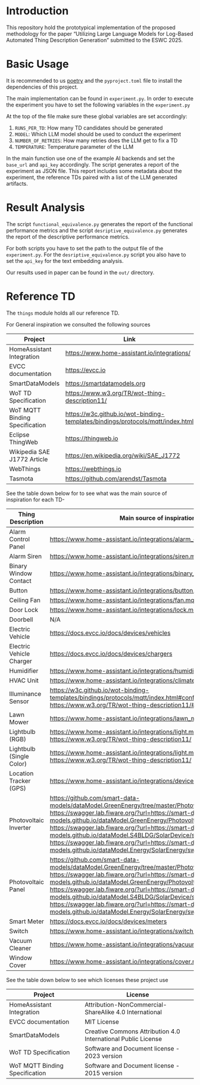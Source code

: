 # Introduction

This repository hold the prototypical implementation of the proposed methodology for the
paper “Utilizing Large Language Models for Log-Based Automated Thing Description Generation”
submitted to the ESWC 2025.

# Basic Usage

It is recommended to us [poetry](https://python-poetry.org) and the `pyproject.toml` file to install the dependencies of this project.

The main implementation can be found in `experiment.py`.
In order to execute the experiment you have to set the following variables in the 
`experiment.py`

At the top of the file make sure these global variables are set accordingly:
1. `RUNS_PER_TD`: How many TD candidates should be generated
2. `MODEL`: Which LLM model should be used to conduct the experiment
3. `NUMBER_OF_RETRIES`: How many retries does the LLM get to fix a TD
4. `TEMPERATURE`: Temperature parameter of the LLM

In the main function use one of the example AI backends and set the `base_url` and `api_key` accordingly.
The script generates a report of the experiment as JSON file.
This report includes some metadata about the experiment, the reference TDs paired with a list of the LLM generated artifacts.

# Result Analysis

The script `functional_equivalence.py` generates the report of the functional performance metrics
and the script `desriptive_equivalence.py` generates the report of the descriptive performance metrics.

For both scripts you have to set the path to the output file of the `experiment.py`.
For the `desriptive_equivalence.py` script you also have to set the `api_key` for the text embedding analysis.

Our results used in paper can be found in the `out/` directory.

# Reference TD

The `things` module holds all our reference TD.

For General inspiration we consulted the following sources

| Project                        | Link                                                                           |
|--------------------------------|--------------------------------------------------------------------------------|
| HomeAssistant Integration      | https://www.home-assistant.io/integrations/                                    |
| EVCC documentation             | https://evcc.io                                                                |
| SmartDataModels                | https://smartdatamodels.org                                                    |
| WoT TD Specification           | https://www.w3.org/TR/wot-thing-description11/                                 |
| WoT MQTT Binding Specification | https://w3c.github.io/wot-binding-templates/bindings/protocols/mqtt/index.html |
| Eclipse ThingWeb               | https://thingweb.io                                                            |
| Wikipedia SAE J1772 Article    | https://en.wikipedia.org/wiki/SAE_J1772                                        |
| WebThings                      | https://webthings.io                                                           |
| Tasmota                        | https://github.com/arendst/Tasmota                                             |



See the table down below for to see what was the main source of inspiration for each TD-

| Thing Description        | Main source of inspiration                                                                                                                                                                                                                                                                                                                                                                                                                                                            |
|--------------------------|---------------------------------------------------------------------------------------------------------------------------------------------------------------------------------------------------------------------------------------------------------------------------------------------------------------------------------------------------------------------------------------------------------------------------------------------------------------------------------------|
| Alarm Control Panel      | https://www.home-assistant.io/integrations/alarm_control_panel.mqtt/                                                                                                                                                                                                                                                                                                                                                                                                                  |
| Alarm Siren              | https://www.home-assistant.io/integrations/siren.mqtt/                                                                                                                                                                                                                                                                                                                                                                                                                                |
| Binary Window Contact    | https://www.home-assistant.io/integrations/binary_sensor.mqtt/                                                                                                                                                                                                                                                                                                                                                                                                                        |
| Button                   | https://www.home-assistant.io/integrations/button.mqtt/                                                                                                                                                                                                                                                                                                                                                                                                                               |
| Ceiling Fan              | https://www.home-assistant.io/integrations/fan.mqtt/                                                                                                                                                                                                                                                                                                                                                                                                                                  |
| Door Lock                | https://www.home-assistant.io/integrations/lock.mqtt/                                                                                                                                                                                                                                                                                                                                                                                                                                 |
| Doorbell                 | N/A                                                                                                                                                                                                                                                                                                                                                                                                                                                                                   |
| Electric Vehicle         | https://docs.evcc.io/docs/devices/vehicles                                                                                                                                                                                                                                                                                                                                                                                                                                            |
| Electric Vehicle Charger | https://docs.evcc.io/docs/devices/chargers                                                                                                                                                                                                                                                                                                                                                                                                                                            |
| Humidifier               | https://www.home-assistant.io/integrations/humidifier.mqtt/                                                                                                                                                                                                                                                                                                                                                                                                                           |
| HVAC Unit                | https://www.home-assistant.io/integrations/climate.mqtt/                                                                                                                                                                                                                                                                                                                                                                                                                              |
| Illuminance Sensor       | https://w3c.github.io/wot-binding-templates/bindings/protocols/mqtt/index.html#conformance,  <br/>https://www.w3.org/TR/wot-thing-description11/#example-69                                                                                                                                                                                                                                                                                                                           |
| Lawn Mower               | https://www.home-assistant.io/integrations/lawn_mower.mqtt/                                                                                                                                                                                                                                                                                                                                                                                                                           |
| Lightbulb (RGB)          | https://www.home-assistant.io/integrations/light.mqtt/, <br/>https://www.w3.org/TR/wot-thing-description11/                                                                                                                                                                                                                                                                                                                                                                           |
| Lightbulb (Single Color) | https://www.home-assistant.io/integrations/light.mqtt/, <br/>https://www.w3.org/TR/wot-thing-description11/                                                                                                                                                                                                                                                                                                                                                                           |
| Location Tracker (GPS)   | https://www.home-assistant.io/integrations/device_tracker.mqtt/                                                                                                                                                                                                                                                                                                                                                                                                                       |
| Photovoltaic Inverter    | https://github.com/smart-data-models/dataModel.GreenEnergy/tree/master/PhotovoltaicMeasurement,  <br/>https://swagger.lab.fiware.org/?url=https://smart-data-models.github.io/dataModel.GreenEnergy/PhotovoltaicDevice/swagger.yaml,  <br/>https://swagger.lab.fiware.org/?url=https://smart-data-models.github.io/dataModel.S4BLDG/SolarDevice/swagger.yaml,  <br/>https://swagger.lab.fiware.org/?url=https://smart-data-models.github.io/dataModel.Energy/SolarEnergy/swagger.yaml |
| Photovoltaic Panel       | https://github.com/smart-data-models/dataModel.GreenEnergy/tree/master/PhotovoltaicMeasurement,  <br/>https://swagger.lab.fiware.org/?url=https://smart-data-models.github.io/dataModel.GreenEnergy/PhotovoltaicDevice/swagger.yaml,  <br/>https://swagger.lab.fiware.org/?url=https://smart-data-models.github.io/dataModel.S4BLDG/SolarDevice/swagger.yaml,  <br/>https://swagger.lab.fiware.org/?url=https://smart-data-models.github.io/dataModel.Energy/SolarEnergy/swagger.yaml |
| Smart Meter              | https://docs.evcc.io/docs/devices/meters                                                                                                                                                                                                                                                                                                                                                                                                                                              |
| Switch                   | https://www.home-assistant.io/integrations/switch.mqtt/                                                                                                                                                                                                                                                                                                                                                                                                                               |
| Vacuum Cleaner           | https://www.home-assistant.io/integrations/vacuum.mqtt/                                                                                                                                                                                                                                                                                                                                                                                                                               |
| Window Cover             | https://www.home-assistant.io/integrations/cover.mqtt/                                                                                                                                                                                                                                                                                                                                                                                                                                |

See the table down below to see which licenses these project use

| Project                        | License                                                       |
|--------------------------------|---------------------------------------------------------------|
| HomeAssistant Integration      | Attribution-NonCommercial-ShareAlike 4.0 International        |
| EVCC documentation             | MIT License                                                   |
| SmartDataModels                | Creative Commons Attribution 4.0 International Public License |
| WoT TD Specification           | Software and Document license - 2023 version                  |
| WoT MQTT Binding Specification | Software and Document license - 2015 version                  |






